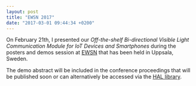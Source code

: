 ```yaml
---
layout: post
title: "EWSN 2017"
date: "2017-03-01 09:44:34 +0200"
---
```


On February 21th, I presented our *Off-the-shelf Bi-directional Visible Light Communication Module for IoT Devices and Smartphones* during the posters and demos session at [EWSN](http://www.ewsn2017.org/) that has been held in Uppsala, Sweden.

The demo abstract will be included in the conference proceedings that will be published soon or can alternatively be accessed via the [HAL library](https://hal.inria.fr/hal-01473706).

<script async class="speakerdeck-embed" data-id="f5b37c5e153c4bdfadad4f1c17a0ea6d" data-ratio="1.33333333333333" src="//speakerdeck.com/assets/embed.js"></script>
